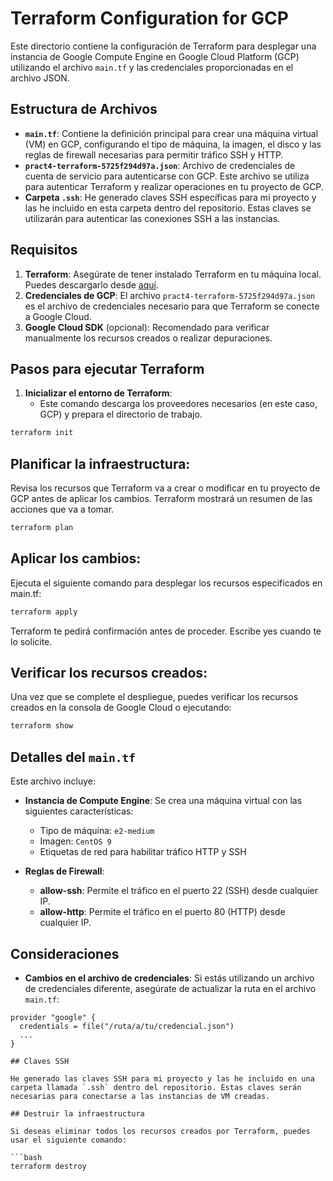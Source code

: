 # Terraform Configuration for GCP

Este directorio contiene la configuración de Terraform para desplegar una instancia de Google Compute Engine en Google Cloud Platform (GCP) utilizando el archivo `main.tf` y las credenciales proporcionadas en el archivo JSON.

## Estructura de Archivos

- **`main.tf`**: Contiene la definición principal para crear una máquina virtual (VM) en GCP, configurando el tipo de máquina, la imagen, el disco y las reglas de firewall necesarias para permitir tráfico SSH y HTTP.
- **`pract4-terraform-5725f294d97a.json`**: Archivo de credenciales de cuenta de servicio para autenticarse con GCP. Este archivo se utiliza para autenticar Terraform y realizar operaciones en tu proyecto de GCP.
- **Carpeta `.ssh`**: He generado claves SSH específicas para mi proyecto y las he incluido en esta carpeta dentro del repositorio. Estas claves se utilizarán para autenticar las conexiones SSH a las instancias.

## Requisitos

1. **Terraform**: Asegúrate de tener instalado Terraform en tu máquina local. Puedes descargarlo desde [aquí](https://www.terraform.io/downloads.html).
2. **Credenciales de GCP**: El archivo `pract4-terraform-5725f294d97a.json` es el archivo de credenciales necesario para que Terraform se conecte a Google Cloud.
3. **Google Cloud SDK** (opcional): Recomendado para verificar manualmente los recursos creados o realizar depuraciones.

## Pasos para ejecutar Terraform

1. **Inicializar el entorno de Terraform**:
   - Este comando descarga los proveedores necesarios (en este caso, GCP) y prepara el directorio de trabajo.
   
```bash
terraform init
```
## Planificar la infraestructura:

Revisa los recursos que Terraform va a crear o modificar en tu proyecto de GCP antes de aplicar los cambios. Terraform mostrará un resumen de las acciones que va a tomar.

```bash
terraform plan
```

## Aplicar los cambios:

Ejecuta el siguiente comando para desplegar los recursos especificados en main.tf:

```bash
terraform apply
```

Terraform te pedirá confirmación antes de proceder. Escribe yes cuando te lo solicite.

## Verificar los recursos creados:

Una vez que se complete el despliegue, puedes verificar los recursos creados en la consola de Google Cloud o ejecutando:

```bash
terraform show
```

## Detalles del `main.tf`

Este archivo incluye:

- **Instancia de Compute Engine**: Se crea una máquina virtual con las siguientes características:
  - Tipo de máquina: `e2-medium`
  - Imagen: `CentOS 9`
  - Etiquetas de red para habilitar tráfico HTTP y SSH

- **Reglas de Firewall**:
  - **allow-ssh**: Permite el tráfico en el puerto 22 (SSH) desde cualquier IP.
  - **allow-http**: Permite el tráfico en el puerto 80 (HTTP) desde cualquier IP.

## Consideraciones

- **Cambios en el archivo de credenciales**: Si estás utilizando un archivo de credenciales diferente, asegúrate de actualizar la ruta en el archivo `main.tf`:

```hcl
provider "google" {
  credentials = file("/ruta/a/tu/credencial.json")
  ...
}

## Claves SSH

He generado las claves SSH para mi proyecto y las he incluido en una carpeta llamada `.ssh` dentro del repositorio. Estas claves serán necesarias para conectarse a las instancias de VM creadas.

## Destruir la infraestructura

Si deseas eliminar todos los recursos creados por Terraform, puedes usar el siguiente comando:

```bash
terraform destroy
```
